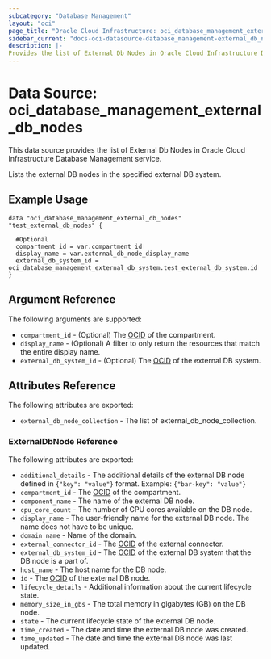 ```yaml
---
subcategory: "Database Management"
layout: "oci"
page_title: "Oracle Cloud Infrastructure: oci_database_management_external_db_nodes"
sidebar_current: "docs-oci-datasource-database_management-external_db_nodes"
description: |-
Provides the list of External Db Nodes in Oracle Cloud Infrastructure Database Management service
---
```


# Data Source: oci_database_management_external_db_nodes
This data source provides the list of External Db Nodes in Oracle Cloud Infrastructure Database Management service.

Lists the external DB nodes in the specified external DB system.

## Example Usage

```hcl
data "oci_database_management_external_db_nodes" "test_external_db_nodes" {

  #Optional
  compartment_id = var.compartment_id
  display_name = var.external_db_node_display_name
  external_db_system_id = oci_database_management_external_db_system.test_external_db_system.id
}
```

## Argument Reference

The following arguments are supported:

* `compartment_id` - (Optional) The [OCID](https://docs.cloud.oracle.com/iaas/Content/General/Concepts/identifiers.htm) of the compartment.
* `display_name` - (Optional) A filter to only return the resources that match the entire display name.
* `external_db_system_id` - (Optional) The [OCID](https://docs.cloud.oracle.com/iaas/Content/General/Concepts/identifiers.htm) of the external DB system.


## Attributes Reference

The following attributes are exported:

* `external_db_node_collection` - The list of external_db_node_collection.

### ExternalDbNode Reference

The following attributes are exported:

* `additional_details` - The additional details of the external DB node defined in `{"key": "value"}` format. Example: `{"bar-key": "value"}`
* `compartment_id` - The [OCID](https://docs.cloud.oracle.com/iaas/Content/General/Concepts/identifiers.htm) of the compartment.
* `component_name` - The name of the external DB node.
* `cpu_core_count` - The number of CPU cores available on the DB node.
* `display_name` - The user-friendly name for the external DB node. The name does not have to be unique.
* `domain_name` - Name of the domain.
* `external_connector_id` - The [OCID](https://docs.cloud.oracle.com/iaas/Content/General/Concepts/identifiers.htm) of the external connector.
* `external_db_system_id` - The [OCID](https://docs.cloud.oracle.com/iaas/Content/General/Concepts/identifiers.htm) of the external DB system that the DB node is a part of.
* `host_name` - The host name for the DB node.
* `id` - The [OCID](https://docs.cloud.oracle.com/iaas/Content/General/Concepts/identifiers.htm) of the external DB node.
* `lifecycle_details` - Additional information about the current lifecycle state.
* `memory_size_in_gbs` - The total memory in gigabytes (GB) on the DB node.
* `state` - The current lifecycle state of the external DB node.
* `time_created` - The date and time the external DB node was created.
* `time_updated` - The date and time the external DB node was last updated.
